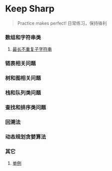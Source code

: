 # Keep Sharp 
> Practice makes perfect! 日常练习，保持锋利

### 数组和字符串类
1. [最长不重复子字符串](problems/p02_longest_substring_without_repeat_chars.py)
### 链表相关问题
### 树和图相关问题
### 栈和队列类问题
### 查找和排序类问题
### 回溯法
### 动态规划贪婪算法
### 其它
1. [单例](problems/p01_singleton.py)
